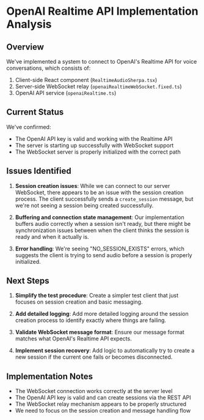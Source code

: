 # OpenAI Realtime API Implementation Analysis

## Overview
We've implemented a system to connect to OpenAI's Realtime API for voice conversations, which consists of:

1. Client-side React component (`RealtimeAudioSherpa.tsx`)
2. Server-side WebSocket relay (`openaiRealtimeWebSocket.fixed.ts`)
3. OpenAI API service (`openaiRealtime.ts`)

## Current Status

We've confirmed:
- The OpenAI API key is valid and working with the Realtime API
- The server is starting up successfully with WebSocket support
- The WebSocket server is properly initialized with the correct path

## Issues Identified

1. **Session creation issues**: While we can connect to our server WebSocket, there appears to be an issue with the session creation process. The client successfully sends a `create_session` message, but we're not seeing a session being created successfully.

2. **Buffering and connection state management**: Our implementation buffers audio correctly when a session isn't ready, but there might be synchronization issues between when the client thinks the session is ready and when it actually is.

3. **Error handling**: We're seeing "NO_SESSION_EXISTS" errors, which suggests the client is trying to send audio before a session is properly initialized.

## Next Steps

1. **Simplify the test procedure**: Create a simpler test client that just focuses on session creation and basic messaging.

2. **Add detailed logging**: Add more detailed logging around the session creation process to identify exactly where things are failing.

3. **Validate WebSocket message format**: Ensure our message format matches what OpenAI's Realtime API expects.

4. **Implement session recovery**: Add logic to automatically try to create a new session if the current one fails or becomes disconnected.

## Implementation Notes

- The WebSocket connection works correctly at the server level
- The OpenAI API key is valid and can create sessions via the REST API
- The WebSocket relay mechanism appears to be properly structured
- We need to focus on the session creation and message handling flow